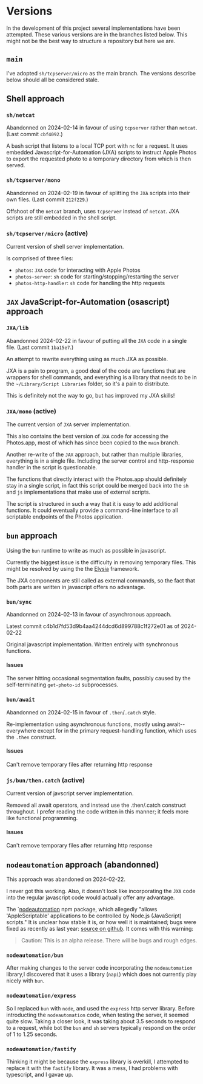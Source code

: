 # Versions

In the development of this project several implementations have been attempted. These various versions are in the branches listed below. This might not be the best way to structure a repository but here we are.

## `main`

I've adopted `sh/tcpserver/micro` as the main branch. The versions describe below should all be considered stale.

## Shell approach

### `sh/netcat`

Abandonned on 2024-02-14 in favour of using `tcpserver` rather than
`netcat`. (Last commit `cbf4092`.)

A bash script that listens to a local TCP port with `nc` for a request.
It uses embedded Javascript-for-Automation (JXA) scripts to instruct
Apple Photos to export the requested photo to a temporary directory from
which is then served.

### `sh/tcpserver/mono`

Abandonned on 2024-02-19 in favour of splitting the `JXA` scripts into
their own files. (Last commit `212f229`.)

Offshoot of the `netcat` branch, uses `tcpserver` instead of `netcat`.
JXA scripts are still embedded in the shell script.

### `sh/tcpserver/micro` (active)

Current version of shell server implementation.

Is comprised of three files:

- `photos`: `JXA` code for interacting with Apple Photos
- `photos-server`: `sh` code for starting/stopping/restarting the server
- `photos-http-handler`: `sh` code for handling the http requests

## `JAX` JavaScript-for-Automation (osascript) approach

### `JXA/lib`

Abandonned 2024-02-22 in favour of putting all the `JXA` code in a
single file. (Last commit `1ba15e7`.)

An attempt to rewrite everything using as much JXA as possible.

JXA is a pain to program, a good deal of the code are functions that are
wrappers for shell commands, and everything is a library that needs to
be in the `~/Library/Script Libraries` folder, so it's a pain to
distribute.

This is definitely not the way to go, but has improved my JXA skills!

### `JXA/mono` (active)

The current version of `JXA` server implementation.

This also contains the best version of `JXA` code for accessing the
Photos.app, most of which has since been copied to the `main` branch.

Another re-write of the `JAX` approach, but rather than multiple
libraries, everything is in a single file. Including the server control
and http-response handler in the script is questionable.

The functions that directly interact with the Photos.app should
definitely stay in a single script, in fact this script could be merged
back into the `sh` and `js` implementations that make use of external
scripts.

The script is structured in such a way that it is easy to add additional
functions. It could eventually provide a command-line interface to all
scriptable endpoints of the Photos application.

## `bun` approach

Using the `bun` runtime to write as much as possible in javascript.

Currently the biggest issue is the difficulty in removing temporary
files. This might be resolved by using the the
[Elysia](https://elysiajs.com/) framework.

The JXA components are still called as external commands, so the fact
that both parts are written in javascript offers no advantage.

### `bun/sync`

Abandonned on 2024-02-13 in favour of asynchronous approach.

Latest commit c4b1d7fd53d9b4aa4244dcd6d899788c1f272e01 as of 2024-02-22

Original javascript implementation. Written entirely with synchronous
functions.

#### Issues

The server hitting occasional segmentation faults, possibly caused by
the self-terminating `get-photo-id` subprocesses.

### `bun/await`

Abandonned on 2024-02-15 in favour of `.then`/`.catch` style.

Re-implementation using asynchronous functions, mostly using
await--everywhere except for in the primary request-handling function,
which uses the `.then` construct.

#### Issues

Can't remove temporary files after returning http response

### `js/bun/then.catch` (active)

Current version of javscript server implementation.

Removed all await operators, and instead use the .then/.catch construct
throughout. I prefer reading the code written in this manner; it feels
more like functional programming.

#### Issues

Can't remove temporary files after returning http response

## `nodeautomation` approach (abandonned)

This approach was abandoned on 2024-02-22.

I never got this working. Also, it doesn't look like incorporating the `JXA` code into the regular javascript code would actually offer any advantage.

The `[nodeautomation](https://hhas.github.io/nodeautomation/) npm package,
which allegedly "allows 'AppleScriptable' applications to be controlled
by Node.js (JavaScript) scripts." It is unclear how stable it is, or how
well it is maintained; bugs were fixed as recently as last year: [source
on github](https://github.com/hhas/nodeautomation). It comes with this
warning:

> Caution: This is an alpha release. There will be bugs and rough edges.

### `nodeautomation/bun`

After making changes to the server code incorporating the `nodeautomation` library,I discovered that it uses a library (`napi`) which does not currently play nicely with `bun`.

### `nodeautomation/express`

So I replaced `bun` with `node`, and used the `express` http server library. Before introducting the `nodeautomation` code, when testing the server, it seemed quite slow. Taking a closer look, it was taking about 3.5 seconds to respond to a request, while
bot the `bun` and `sh` servers typically respond on the order of 1 to 1.25 seconds.

### `nodeautomation/fastify`

Thinking it might be because the `express` library is overkill, I attempted to replace it with the `fastify` library. It was a mess, I had problems with typescript, and I gavae up.
